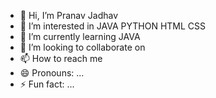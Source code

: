 - 👋 Hi, I’m Pranav Jadhav
- 👀 I’m interested in JAVA PYTHON HTML CSS 
- 🌱 I’m currently learning JAVA
- 💞️ I’m looking to collaborate on 
- 📫 How to reach me 
- 😄 Pronouns: ...
- ⚡ Fun fact: ...

<!---
Pj419/Pj419 is a ✨ special ✨ repository because its `README.md` (this file) appears on your GitHub profile.
You can click the Preview link to take a look at your changes.
--->
